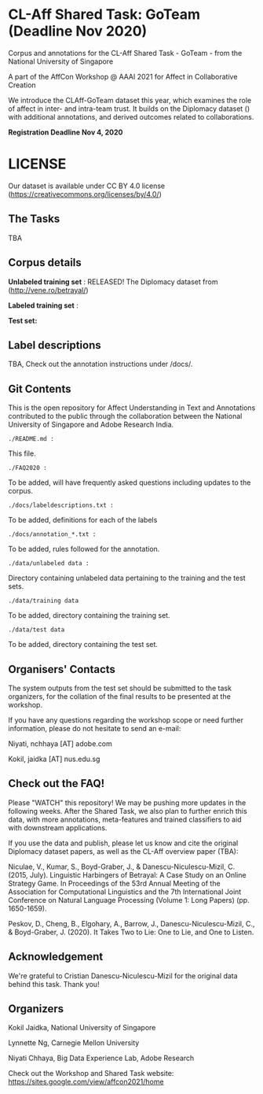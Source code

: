 # CL-Aff Shared Task: GoTeam (Deadline Nov 2020)

Corpus and annotations for the CL-Aff Shared Task - GoTeam - from the National University of Singapore

A part of the AffCon Workshop @ AAAI 2021 for Affect in Collaborative Creation

We introduce the CLAff-GoTeam dataset this year, which examines the role of affect in inter- and intra-team trust. It builds on the Diplomacy dataset () with additional annotations, and derived outcomes related to collaborations.

**Registration Deadline Nov 4, 2020** 

# LICENSE

Our dataset is available under CC BY 4.0 license (https://creativecommons.org/licenses/by/4.0/)

## The Tasks

TBA

## Corpus details 

**Unlabeled training set** : RELEASED! The Diplomacy dataset from (http://vene.ro/betrayal/)

**Labeled training set** : 

**Test set:** 


## Label descriptions

TBA, Check out the annotation instructions under /docs/.



## Git Contents

This is the open repository for Affect Understanding in Text and Annotations contributed to the public through the collaboration between the National University of Singapore and Adobe Research India.


    ./README.md :
 
This file.


    ./FAQ2020 :
	
To be added, will have frequently asked questions including updates to the corpus.


    ./docs/labeldescriptions.txt :
  
To be added, definitions for each of the labels

  

    ./docs/annotation_*.txt :
  
To be added, rules followed for the annotation.


    ./data/unlabeled data :
  
Directory containing unlabeled data pertaining to the training and the test sets.


    ./data/training data
  
To be added, directory containing the training set.


    ./data/test data

To be added, directory containing the test set.



## Organisers' Contacts

The system outputs from the test set should be submitted to the task organizers, for the collation of the final results to be presented at the workshop.

If you have any questions regarding the workshop scope or need further information, please do not hesitate to send an e-mail: 

Niyati, nchhaya [AT] adobe.com

Kokil, jaidka [AT] nus.edu.sg







## Check out the FAQ! 

Please "WATCH" this repository! We may be pushing more updates in the following weeks.
After the Shared Task, we also plan to further enrich this data, with more annotations, meta-features and trained classifiers to aid with downstream applications.

If you use the data and publish, please let us know and cite the original Diplomacy dataset papers, as well as the CL-Aff overview paper (TBA):


Niculae, V., Kumar, S., Boyd-Graber, J., & Danescu-Niculescu-Mizil, C. (2015, July). Linguistic Harbingers of Betrayal: A Case Study on an Online Strategy Game. In Proceedings of the 53rd Annual Meeting of the Association for Computational Linguistics and the 7th International Joint Conference on Natural Language Processing (Volume 1: Long Papers) (pp. 1650-1659).

Peskov, D., Cheng, B., Elgohary, A., Barrow, J., Danescu-Niculescu-Mizil, C., & Boyd-Graber, J. (2020). It Takes Two to Lie: One to Lie, and One to Listen.

## Acknowledgement

We're grateful to Cristian Danescu-Niculescu-Mizil for the original data behind this task. Thank you!


## Organizers

Kokil Jaidka, National University of Singapore

Lynnette Ng, Carnegie Mellon University

Niyati Chhaya, Big Data Experience Lab, Adobe Research

Check out the Workshop and Shared Task website: <a>https://sites.google.com/view/affcon2021/home</a>



